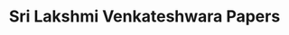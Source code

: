 ---
title: "Sri Lakshmi Venkateshwara Papers"
url: /bangalore/sri-lakshmi-venkateshwara-papers/
shop: Lebensmittel
---